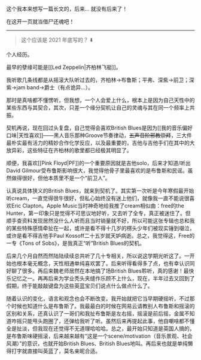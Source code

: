 这个我本来想写一篇长文的，后来... 就没有后来了！

在这开一页就当借尸还魂吧！

---
> 这个应该是 2021 年底写的？ ⬇️

个人经历。

最早的孽缘可能是[[Led Zeppelin|齐柏林飞艇]]。

我听歌几条线都是从摇滚大队听过去的，齐柏林→布鲁斯；平弗、深紫→前卫；深紫→jam band→爵士（有点诡异…）。

那时是真啥都不懂愣听，但我想，一个人会爱上什么，根本上是因为自己天性中的某些东西与其契合，其次，只差一个缘分契机让自己的灵魂与其在同一个频率上共振。

契机再说，现在回过头复盘，自己觉得会喜欢British Blues是因为[[我的音乐偏好口味|天性喜欢]]——黑人音乐那种Groove节奏律动，~~五声音阶邪教崇拜~~，三大件最朴实最有活力的精妙合作化学反应，以及最重要的，吉他与吉他手们在其中的大放异彩，这些特征在齐柏林的歌里都已经极其明显了。

顺便，我喜欢[[Pink Floyd|PF]]的一个重要原因就是吉他solo，后来才知道/听出David Gilmour受布鲁斯影响很大，我觉得他骨子里最喜欢的是布鲁斯和民谣。虽然做得很好，但他本质里不是一个“前卫人”。

认真说具体狭义的British Blues，就来到契机了。其实第一次听是今年寒假最开始听cream，一直觉得很牛很好，但私心始终没有迷上他们，就像我一直不能说很喜欢Eric Clapton。Apple Music当时神奇地给我推了cream相似曲：free的the Hunter，第一印象只是觉得不可思议地好听，又去听了全专，真正被迷住了。但顺手查资料发现居然没什么人听而且当时销量就不好，所以可能这张专辑也总和我的某些特殊感情牵扯在一起，或许是看不得十几岁的楞头少年们被现实锤到啜泣，或许是看不得吉他手Paul Kossoff二十五岁就天妒病逝。总之，我觉得这，Free的一专《Tons of Sobs》，是我真正“听”British Blues的契机。

后来几个月自然而然陆陆续续总共听了几十专相关，所以说这学期光听这了。一开始也根本毫无概念，天性相通单纯喜欢罢了。后来听得看得多了点，也有幸认识同好聊了很多。再后来魏老师居然在本地搞了场British Blues聆听，真的感谢！最快乐记忆之一。再再后来为学业秃头夹缝作乐顾不上什么，现在，半年过去又回到了假期，终于能敲敲键盘为这些英蓝宝贝们说点什么做点什么了。

随着认识的变化，语言和观念也会不断改变。我开始就把它当早期硬摇听，不过那个时候也知道什么是布鲁斯了。我最最白的时候在网易云请教别人布鲁斯和摇滚的区别和关系，还真认识了一哥们和我扯布鲁斯是左右摇，摇滚是前后摇，金属不知道咋摇只能甩头跑圈了，还弹给我听了听。虽然后来再提起此事，他自嘲啥都不懂全是扯淡，但我现在还觉得不无道理哈哈哈。总之，最开始只知道是英国人搞的，是布鲁斯味硬摇滚，后来越来越有“这是一个scene/motivation（音乐景观、社会风潮）”的意识，也就开始British Blues、British Blues地叫。再后来也就是单纯懒得打字就直接叫英蓝了，莫名亲昵合适。
